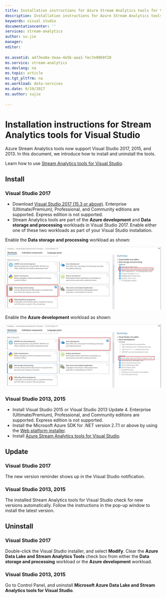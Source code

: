 ```yaml
---
title: Installation instructions for Azure Stream Analytics tools for Visual Studio | Microsoft Docs
description: Installation instructions for Azure Stream Analytics tools for Visual Studio
keywords: visual studio
documentationcenter: ''
services: stream-analytics
author: su-jie
manager: 
editor: 

ms.assetid: a473ea0a-3eaa-4e5b-aaa1-fec7e9069f20
ms.service: stream-analytics
ms.devlang: na
ms.topic: article
ms.tgt_pltfrm: na
ms.workload: data-services
ms.date: 9/19/2017
ms.author: sujie

---
```

# Installation instructions for Stream Analytics tools for Visual Studio
Azure Stream Analytics tools now support Visual Studio 2017, 2015, and 2013. In this document, we introduce how to install and uninstall the tools.

Learn how to use [Stream Analytics tools for Visual Studio](https://docs.microsoft.com/azure/stream-analytics/stream-analytics-tools-for-visual-studio).

## Install
### Visual Studio 2017
* Download [Visual Studio 2017 (15.3 or above)](https://www.visualstudio.com/). Enterprise (Ultimate/Premium), Professional, and Community editions are supported. Express edition is not supported. 
* Stream Analytics tools are part of the **Azure development** and **Data storage and processing** workloads in Visual Studio 2017. Enable either one of these two workloads as part of your Visual Studio installation.

Enable the **Data storage and processing** workload as shown:

![Data storage and processing workload](./media/stream-analytics-tools-for-vs/stream-analytics-tools-for-vs-2017-install-01.png)

Enable the **Azure development** workload as shown:

![Azure development workload](./media/stream-analytics-tools-for-vs/stream-analytics-tools-for-vs-2017-install-02.png)


### Visual Studio 2013, 2015
* Install Visual Studio 2015 or Visual Studio 2013 Update 4. Enterprise (Ultimate/Premium), Professional, and Community editions are supported. Express edition is not supported. 
* Install the Microsoft Azure SDK for .NET version 2.7.1 or above by using the [Web platform installer](http://www.microsoft.com/web/downloads/platform.aspx).
* Install [Azure Stream Analytics tools for Visual Studio](http://aka.ms/asatoolsvs).



## Update

### Visual Studio 2017
The new version reminder shows up in the Visual Studio notification. 

### Visual Studio 2013, 2015
The installed Stream Analytics tools for Visual Studio check for new versions automatically. Follow the instructions in the pop-up window to install the latest version. 


## Uninstall

### Visual Studio 2017
Double-click the Visual Studio installer, and select **Modify**. Clear the **Azure Data Lake and Stream Analytics Tools** check box from either the **Data storage and processing** workload or the **Azure development** workload.

### Visual Studio 2013, 2015
Go to Control Panel, and uninstall **Microsoft Azure Data Lake and Stream Analytics tools for Visual Studio**.





